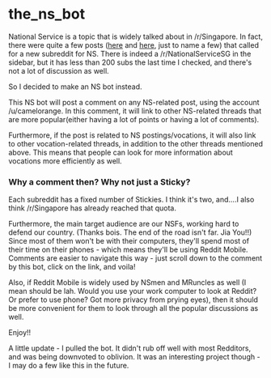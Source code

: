 # the_ns_bot
National Service is a topic that is widely talked about in /r/Singapore. In fact, there were quite a few posts ([here](https://old.reddit.com/r/singapore/comments/2d1cf8/interest_gaging_a_subreddit_dedicated_to_ns/) and [here](https://old.reddit.com/r/singapore/comments/6tupin/is_there_a_subreddit_for_ns/), just to name a few) that called for a new subreddit for NS. There is indeed a /r/NationalServiceSG in the sidebar, but it has less than 200 subs the last time I checked, and there's not a lot of discussion as well. 

So I decided to make an NS bot instead.

This NS bot will post a comment on any NS-related post, using the account /u/camelorange. In this comment, it will link to other NS-related threads that are more popular(either having a lot of points or having a lot of comments). 

Furthermore, if the post is related to NS postings/vocations, it will also link to other vocation-related threads, in addition to the other threads mentioned above. This means that people can look for more information about vocations more efficiently as well.

### Why a comment then? Why not just a Sticky?
Each subreddit has a fixed number of Stickies. I think it's two, and....I also think /r/Singapore has already reached that quota. 

Furthermore, the main target audience are our NSFs, working hard to defend our country. (Thanks bois. The end of the road isn't far. Jia You!!) Since most of them won't be with their computers, they'll spend most of their time on their phones - which means they'll be using Reddit Mobile. Comments are easier to navigate this way - just scroll down to the comment by this bot, click on the link, and voila!

Also, if Reddit Mobile is widely used by NSmen and MRuncles as well (I mean should be lah. Would you use your work computer to look at Reddit? Or prefer to use phone? Got more privacy from prying eyes), then it should be more convenient for them to look through all the popular discussions as well. 

Enjoy!!

A little update - I pulled the bot. It didn't rub off well with most Redditors, and was being downvoted to oblivion. It was an interesting project though - I may do a few like this in the future. 
